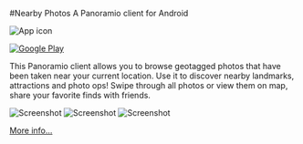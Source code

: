 #Nearby Photos
A Panoramio client for Android

![App icon](https://github.com/mick88/panoramio/blob/master/app/src/main/res/drawable-xxxhdpi/logo.png)

[![Google Play](http://developer.android.com/images/brand/en_generic_rgb_wo_45.png)](https://play.google.com/store/apps/details?id=com.michaldabski.panoramio)

This Panoramio client allows you to browse geotagged photos that have been taken near your current location. Use it to discover nearby landmarks, attractions and photo ops! Swipe through all photos or view them on map, share your favorite finds with friends.

![Screenshot](http://www.michaldabski.com/wp-content/uploads/2014/10/2014-10-06-10.09.14_framed-177x300.png)
![Screenshot](http://www.michaldabski.com/wp-content/uploads/2014/10/2014-10-06-10.09.25_framed-177x300.png)
![Screenshot](http://www.michaldabski.com/wp-content/uploads/2014/10/2014-10-06-10.09.55_framed-177x300.png)

[More info...](http://www.michaldabski.com/panoramio/)